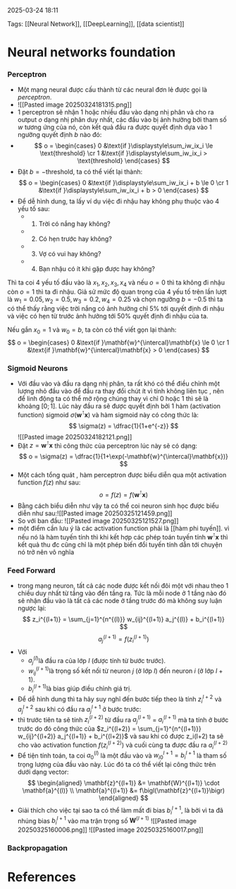 2025-03-24 18:11


Tags: [[Neural Network]], [[DeepLearning]], [[data scientist]]

# Neural networks foundation
### Perceptron
- Một mạng neural được cấu thành từ các neural đơn lẻ được gọi là *perceptron*. 
- ![[Pasted image 20250324181315.png]]
- 1 perceptron sẽ nhận 1 hoặc nhiều đầu vào dạng nhị phân và cho ra output $o$ dạng nhị phân duy nhất, các đầu vào bị ảnh hưởng bởi tham số $w$ tương ứng của nó, còn kết quả đầu ra được quyết định dựa vào 1 ngưỡng quyết định $b$ nào đó: 
- $$ o = \begin{cases} 0 &\text{if }\displaystyle\sum_iw_ix_i \le \text{threshold} \cr 1 &\text{if }\displaystyle\sum_iw_ix_i > \text{threshold} \end{cases} $$
- Đặt $b=-\text{threshold}$, ta có thể viết lại thành: $$ o = \begin{cases} 0 &\text{if }\displaystyle\sum_iw_ix_i + b \le 0 \cr 1 &\text{if }\displaystyle\sum_iw_ix_i + b > 0 \end{cases} $$
- Để dễ hình dung, ta lấy ví dụ việc đi nhậu hay không phụ thuộc vào 4 yếu tố sau:
	- 1. Trời có nắng hay không?
	- 2. Có hẹn trước hay không?
	- 3. Vợ có vui hay không?
	- 4. Bạn nhậu có ít khi gặp được hay không?

Thì ta coi 4 yếu tố đầu vào là $x_1, x_2, x_3, x_4$ và nếu $o=0$ thì ta không đi nhậu còn $o=1$ thì ta đi nhậu. Giả sử mức độ quan trọng của 4 yếu tố trên lần lượt là $w_1=0.05, w_2=0.5, w_3=0.2, w_4=0.25$ và chọn ngưỡng $b=-0.5$ thì ta có thể thấy rằng việc trời nắng có ảnh hưởng chỉ 5% tới quyết định đi nhậu và việc có hẹn từ trước ảnh hưởng tới 50% quyết định đi nhậu của ta.

Nếu gắn $x_0=1$ và $w_0=b$, ta còn có thể viết gọn lại thành: $$ o = \begin{cases} 0 &\text{if }\mathbf{w}^{\intercal}\mathbf{x} \le 0 \cr 1 &\text{if }\mathbf{w}^{\intercal}\mathbf{x} > 0 \end{cases} $$
### Sigmoid Neurons
- Với đầu vào và đầu ra dạng nhị phân, ta rất khó có thể điều chỉnh một lượng nhỏ đầu vào để đầu ra thay đổi chút ít vì tính không liên tục , nên để linh động ta có thể mở rộng chúng thay vì chỉ 0 hoặc 1 thì sẽ là khoảng $[0;1]$. Lúc này đầu ra sẽ được quyết định bởi 1 hàm (activation function) sigmoid $\sigma(\mathbf{w}^{\intercal}\mathbf{x})$ và hàm sigmoid này có công thức là: $$ \sigma(z) = \dfrac{1}{1+e^{-z}} $$
![[Pasted image 20250324182121.png]]
- Đặt $z = \mathbf{w}^{\intercal}\mathbf{x}$ thì công thức của perceptron lúc này sẽ có dạng: $$ o = \sigma(z) = \dfrac{1}{1+\exp(-\mathbf{w}^{\intercal}\mathbf{x})} $$
- Một cách tổng quát , hàm perceptron được biểu diễn qua một activation function $f(z)$ như sau: $$ o = f(z) = f(\mathbf{w}^{\intercal}\mathbf{x}) $$
- Bằng cách biểu diễn như vậy ta có thể coi neuron sinh học được biểu diễn như sau:![[Pasted image 20250325121459.png]]
- So với ban đầu: ![[Pasted image 20250325121527.png]]
- một điểm cần lưu ý là các activation function phải là [[hàm phi tuyến]]. vì nếu nó là hàm tuyến tính thì khi kết hợp các phép toán tuyến tính $\mathbf{w}^{\intercal}\mathbf{x}$ thì kết quả thu đc cũng chỉ là một phép biến đổi tuyến tính dẫn tới chuyện nó trở nên vô nghĩa
 ### Feed Forward
 -  trong mạng neuron, tất cả các node được kết nối đôi một với nhau theo 1 chiều duy nhất từ tầng vào đến tầng ra. Tức là mỗi node ở 1 tầng nào đó sẽ nhận đầu vào là tất cả các node ở tầng trước đó mà không suy luận ngược lại:
 $$
z_i^{(l+1)} = \sum_{j=1}^{n^{(l)}} w_{ij}^{(l+1)} a_j^{(l)} + b_i^{(l+1)}
$$
$$
a_j^{(l+1)} = f(z_i^{(l+1)})
$$
- Với 
	- $a_j^{(l)}$​ là đầu ra của lớp $l$ (được tính từ bước trước).
	- $w_{ij}^{(l+1)}$​ là trọng số kết nối từ neuron $j$ (ở lớp $l$) đến neuron $i$ (ở lớp $l+1$).
	- $b_i^{(l+1)}​$ là bias giúp điều chỉnh giá trị.
- Để dễ hình dung thì ta hãy suy nghĩ đến bước tiếp theo là tính $z_i^{l+2}$ và $a_j^{l+2}$ sau khi có đầu ra $a_j^{l+1}$ ở bước trước: 
- thì trước tiên ta sẽ tính $z_i^{(l+2)}$ từ đầu ra $a_j^{(l+1)}$ = $a_i^{(l+1)}$ mà ta tính ở bước trước do đó công thức của $z_i^{(l+2)} = \sum_{j=1}^{n^{(l+1)}} w_{ij}^{(l+2)} a_j^{(l+1)} + b_i^{(l+2)}$ và sau khi có được z_i(l+2) ta sẽ cho vào activation function $f(z_i^{(l+2)})$ và cuối cùng ta được đầu ra $a_i^{(l+2)}$
- Để tiện tính toán, ta coi $a_0^{(l)}$ là một đầu vào và $w_{i0}^{l+1} = b_i^{l+1}$ là tham số trọng lượng của đầu vào này. Lúc đó ta có thể viết lại công thức trên dưới dạng vector:
	$$
\begin{aligned}
\mathbf{z}^{(l+1)} &= \mathbf{W}^{(l+1)} \cdot \mathbf{a}^{(l)} \\
\mathbf{a}^{(l+1)} &= f\bigl(\mathbf{z}^{(l+1)}\bigr)
\end{aligned}
$$
- Giải thích cho việc tại sao ta có thể làm mất đi bias $b_i^{l+1}$, là bởi vì ta đã nhúng bias $b_i^{l+1}$ vào ma trận trọng số $\mathbf{W}^{(l+1)}$
![[Pasted image 20250325160006.png]]
![[Pasted image 20250325160017.png]] 
### Backpropagation

# References
